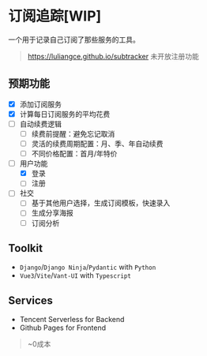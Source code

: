 # 订阅追踪[WIP]

一个用于记录自己订阅了那些服务的工具。

> https://luliangce.github.io/subtracker 
> 未开放注册功能

## 预期功能

- [X] 添加订阅服务
- [X] 计算每日订阅服务的平均花费
- [ ] 自动续费逻辑 
  - [ ] 续费前提醒：避免忘记取消
  - [ ] 灵活的续费周期配置：月、季、年自动续费
  - [ ] 不同价格配置：首月/年特价
- [ ] 用户功能
  - [X] 登录
  - [ ] 注册 
- [ ] 社交
  - [ ] 基于其他用户选择，生成订阅模板，快速录入
  - [ ] 生成分享海报
  - [ ] 订阅分析

## Toolkit

- `Django`/`Django Ninja`/`Pydantic` with `Python`
- `Vue3`/`Vite`/`Vant-UI` with `Typescript`

## Services

- Tencent Serverless for Backend
- Github Pages for Frontend

> ~0成本
